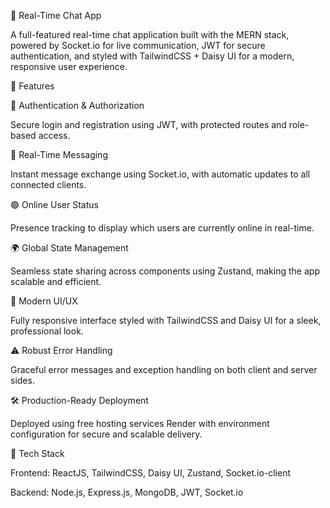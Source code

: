 💬 Real-Time Chat App


A full-featured real-time chat application built with the MERN stack, powered by Socket.io for live communication, JWT for secure authentication, and styled with TailwindCSS + Daisy UI for a modern, responsive user experience.

🚀 Features


🔐 Authentication & Authorization

Secure login and registration using JWT, with protected routes and role-based access.

📡 Real-Time Messaging

Instant message exchange using Socket.io, with automatic updates to all connected clients.

🟢 Online User Status

Presence tracking to display which users are currently online in real-time.

🌍 Global State Management

Seamless state sharing across components using Zustand, making the app scalable and efficient.

💅 Modern UI/UX

Fully responsive interface styled with TailwindCSS and Daisy UI for a sleek, professional look.

⚠️ Robust Error Handling

Graceful error messages and exception handling on both client and server sides.

🛠️ Production-Ready Deployment

Deployed using free hosting services Render with environment configuration for secure and scalable delivery.

🧰 Tech Stack


Frontend: ReactJS, TailwindCSS, Daisy UI, Zustand, Socket.io-client

Backend: Node.js, Express.js, MongoDB, JWT, Socket.io

